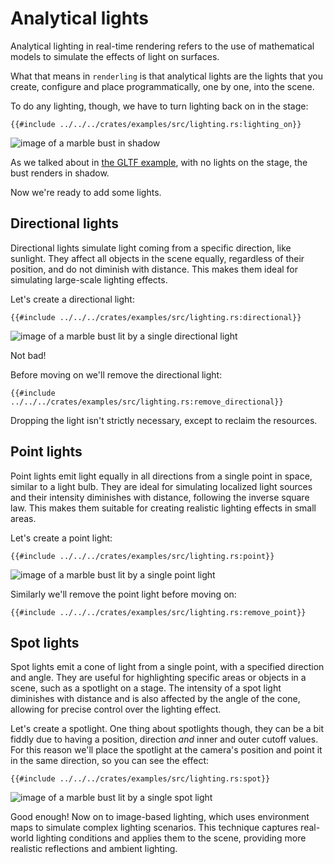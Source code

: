 # Analytical lights

Analytical lighting in real-time rendering refers to the use of mathematical
models to simulate the effects of light on surfaces. 

What that means in `renderling` is that analytical lights are the lights that
you create, configure and place programmatically, one by one, into the scene.

To do any lighting, though, we have to turn lighting back on in the stage:

```rust,ignore
{{#include ../../../crates/examples/src/lighting.rs:lighting_on}}
```

![image of a marble bust in shadow](/assets/lighting/no-lights.png)

As we talked about in [the GLTF example](/gltf.html#render), with no lights
on the stage, the bust renders in shadow.

Now we're ready to add some lights.

## Directional lights

Directional lights simulate light coming from a specific direction, like
sunlight. They affect all objects in the scene equally, regardless of their
position, and do not diminish with distance. This makes them ideal for
simulating large-scale lighting effects.

Let's create a directional light:

```rust,ignore
{{#include ../../../crates/examples/src/lighting.rs:directional}}
```

![image of a marble bust lit by a single directional light](/assets/lighting/directional.png)

Not bad!

Before moving on we'll remove the directional light:

```rust,ignore
{{#include ../../../crates/examples/src/lighting.rs:remove_directional}}
```

Dropping the light isn't strictly necessary, except to reclaim the resources.

## Point lights

Point lights emit light equally in all directions from a single point in space,
similar to a light bulb. They are ideal for simulating localized light sources
and their intensity diminishes with distance, following the inverse square law.
This makes them suitable for creating realistic lighting effects in small areas.

Let's create a point light:

```rust,ignore
{{#include ../../../crates/examples/src/lighting.rs:point}}
```

![image of a marble bust lit by a single point light](/assets/lighting/point.png)

Similarly we'll remove the point light before moving on:

```rust,ignore
{{#include ../../../crates/examples/src/lighting.rs:remove_point}}
```

## Spot lights

Spot lights emit a cone of light from a single point, with a specified direction
and angle. They are useful for highlighting specific areas or objects in a
scene, such as a spotlight on a stage. The intensity of a spot light diminishes
with distance and is also affected by the angle of the cone, allowing for
precise control over the lighting effect.

Let's create a spotlight. One thing about spotlights though, they can be a bit fiddly
due to having a position, direction _and_ inner and outer cutoff values. For this reason
we'll place the spotlight at the camera's position and point it in the same direction, so
you can see the effect:

```rust,ignore
{{#include ../../../crates/examples/src/lighting.rs:spot}}
```

![image of a marble bust lit by a single spot light](/assets/lighting/spot.png)

Good enough! Now on to image-based lighting, which uses environment maps to simulate complex lighting scenarios. This technique captures real-world lighting conditions and applies them to the scene, providing more realistic reflections and ambient lighting.
